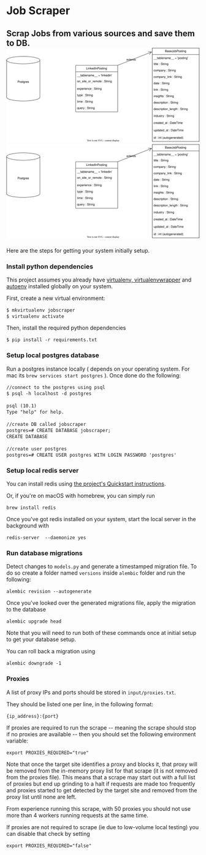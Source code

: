 # Job Scraper 

Scrap Jobs from various sources and save them to DB.
![Alt text](./HLD.svg)
<img src="./hld.svg">
----

Here are the steps for getting your system initially setup.

### Install python dependencies
This project assumes you already have [virtualenv, virtualenvwrapper](http://docs.python-guide.org/en/latest/dev/virtualenvs/) and [autoenv](https://github.com/kennethreitz/autoenv) installed globally on your system.

First, create a new virtual environment:

    $ mkvirtualenv jobscraper
    $ virtualenv activate

Then, install the required python dependencies

    $ pip install -r requirements.txt

### Setup local postgres database
Run a postgres instance locally ( depends on your operating system. For mac its ```brew services start postgres``` ). Once done do the following:
    
    //connect to the postgres using psql
    $ psql -h localhost -d postgres

    psql (10.1)
    Type "help" for help.

    //create DB called jobscraper
    postgres=# CREATE DATABASE jobscraper;
    CREATE DATABASE

    //create user postgres
    postgres=# CREATE USER postgres WITH LOGIN PASSWORD 'postgres'    


### Setup local redis server
You can install redis using [the project's Quickstart instructions](https://redis.io/topics/quickstart).

Or, if you're on macOS with homebrew, you can simply run

    brew install redis

Once you've got redis installed on your system, start the local server in the background with

    redis-server  --daemonize yes


### Run database migrations
Detect changes to `models.py` and generate a timestamped migration file. To do so create a folder named ```versions``` inside ```alembic``` folder and run the following:

    alembic revision --autogenerate

Once you've looked over the generated migrations file, apply the migration to the database

    alembic upgrade head

Note that you will need to run both of these commands once at initial setup to get your database setup.

You can roll back a migration using

    alembic downgrade -1

### Proxies
A list of proxy IPs and ports should be stored in `input/proxies.txt`.

They should be listed one per line, in the following format:

    {ip_address}:{port}

If proxies are required to run the scrape -- meaning the scrape should stop if no proxies are available -- then you should set the following environment variable:

    export PROXIES_REQUIRED="true"

Note that once the target site identifies a proxy and blocks it, that proxy will be removed from the in-memory proxy list for that scrape (it is not removed from the proxies file). This means that a scrape may start out with a full list of proxies but end up grinding to a halt if requests are made too frequently and proxies started to get detected by the target site and removed from the proxy list until none are left.

From experience running this scrape, with 50 proxies you should not use more than 4 workers running requests at the same time.

If proxies are not required to scrape (ie due to low-volume local testing) you can disable that check by setting

    export PROXIES_REQUIRED="false"

